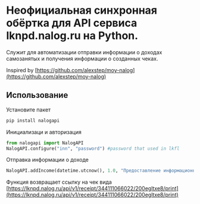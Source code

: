 # Неофициальная синхронная обёртка для API сервиса lknpd.nalog.ru на Python.

Служит для автоматизации отправки информации о доходах самозанятых и получения информации о созданных чеках.

Inspired by [https://github.com/alexstep/moy-nalog](https://github.com/alexstep/moy-nalog)

## Использование
Установите пакет
```bash
pip install nalogapi
```

Инициализаци и авторизация
```python
from nalogapi import NalogAPI
NalogAPI.configure("inn", "password") #password that used in lkfl
```

Отправка информации о доходе
```python
NalogAPI.addIncome(datetime.utcnow(), 1.0, "Предоставление информационных услуг #970/2495")
```

Функция возвращает ссылку на чек вида [https://lknpd.nalog.ru/api/v1/receipt/344111066022/200egltxe8/print](https://lknpd.nalog.ru/api/v1/receipt/344111066022/200egltxe8/print)